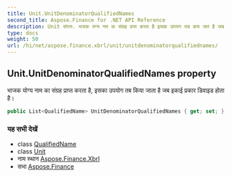 ```yaml
---
title: Unit.UnitDenominatorQualifiedNames
second_title: Aspose.Finance for .NET API Reference
description: Unit संपत्त. भजक यग्य नम क संग्रह प्रप्त करत है इसक उपयग तब कय जत है जब इकई प्रकर डवइड हत है
type: docs
weight: 50
url: /hi/net/aspose.finance.xbrl/unit/unitdenominatorqualifiednames/
---
```

## Unit.UnitDenominatorQualifiedNames property

भाजक योग्य नाम का संग्रह प्राप्त करता है, इसका उपयोग तब किया जाता है जब इकाई प्रकार डिवाइड होता है।

```csharp
public List<QualifiedName> UnitDenominatorQualifiedNames { get; set; }
```

### यह सभी देखें

* class [QualifiedName](../../qualifiedname/)
* class [Unit](../)
* नाम स्थान [Aspose.Finance.Xbrl](../../unit/)
* सभा [Aspose.Finance](../../../)


